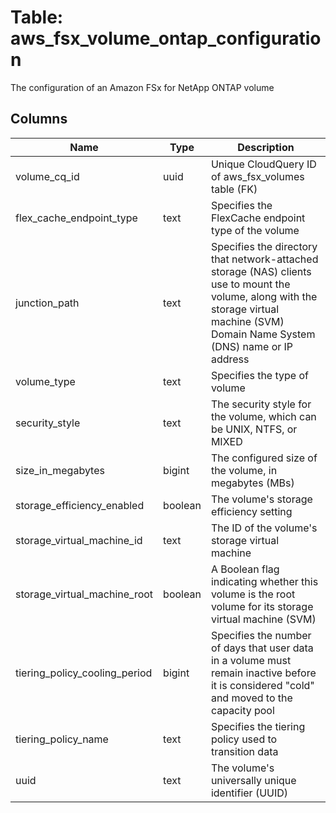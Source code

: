 
# Table: aws_fsx_volume_ontap_configuration
The configuration of an Amazon FSx for NetApp ONTAP volume
## Columns
| Name        | Type           | Description  |
| ------------- | ------------- | -----  |
|volume_cq_id|uuid|Unique CloudQuery ID of aws_fsx_volumes table (FK)|
|flex_cache_endpoint_type|text|Specifies the FlexCache endpoint type of the volume|
|junction_path|text|Specifies the directory that network-attached storage (NAS) clients use to mount the volume, along with the storage virtual machine (SVM) Domain Name System (DNS) name or IP address|
|volume_type|text|Specifies the type of volume|
|security_style|text|The security style for the volume, which can be UNIX, NTFS, or MIXED|
|size_in_megabytes|bigint|The configured size of the volume, in megabytes (MBs)|
|storage_efficiency_enabled|boolean|The volume's storage efficiency setting|
|storage_virtual_machine_id|text|The ID of the volume's storage virtual machine|
|storage_virtual_machine_root|boolean|A Boolean flag indicating whether this volume is the root volume for its storage virtual machine (SVM)|
|tiering_policy_cooling_period|bigint|Specifies the number of days that user data in a volume must remain inactive before it is considered "cold" and moved to the capacity pool|
|tiering_policy_name|text|Specifies the tiering policy used to transition data|
|uuid|text|The volume's universally unique identifier (UUID)|
